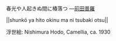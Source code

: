 春光や人起きぬ間に椿落つ
—[前田普羅](https://ja.wikipedia.org/wiki/前田普羅)

||shunkō ya hito okinu ma ni tsubaki otsu||

浮世絵: Nishimura Hodo, Camellia, ca. 1930